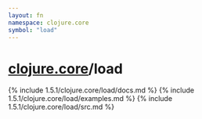 ```yaml
---
layout: fn
namespace: clojure.core
symbol: "load"
---
```


# [clojure.core](../)/load

{% include 1.5.1/clojure.core/load/docs.md %}
{% include 1.5.1/clojure.core/load/examples.md %}
{% include 1.5.1/clojure.core/load/src.md %}

